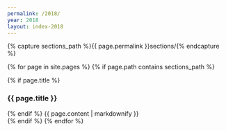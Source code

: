 ```yaml
---
permalink: /2018/
year: 2018
layout: index-2018
---
```


{% capture sections_path %}{{ page.permalink }}sections/{% endcapture %}

{% for page in site.pages %}
{% if page.path contains sections_path %}
<section id="etc_2018_{{ page.about }}"  class="b-section b-section_{{ page.section_type }}">
  <div class="b-{{ page.type }}">
    {% if page.title %}
    <h3 class="b-section__title">{{ page.title }}</h3>
    {% endif %} 
       {{ page.content | markdownify }}
  </div>
</section>
{% endif %}
{% endfor %}
